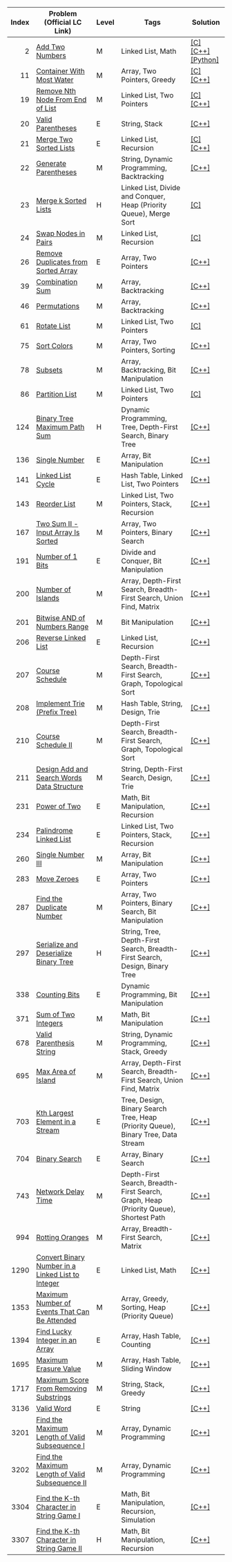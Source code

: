 | Index | Problem (Official LC Link) | Level | Tags | Solution |
|-------:|-------|------------|------|----------|
| 2 | [Add Two Numbers](https://leetcode.com/problems/add-two-numbers/) | M | Linked List, Math | [[C]](/source/0002_Add_Two_Numbers.c) [[C++]](/source/0002_Add_Two_Numbers.cc) [[Python]](/source/0002_Add_Two_Numbers.py) | 
| 11 | [Container With Most Water](https://leetcode.com/problems/container-with-most-water/) | M | Array, Two Pointers, Greedy | [[C]](/source/0011_Container_With_Most_Water.c) [[C++]](/source/0011_Container_With_Most_Water.cc) | 
| 19 | [Remove Nth Node From End of List](https://leetcode.com/problems/remove-nth-node-from-end-of-list/) | M | Linked List, Two Pointers | [[C]](/source/0019_Remove_Nth_Node_From_End_of_List.c) [[C++]](/source/0019_Remove_Nth_Node_From_End_of_List.cc) | 
| 20 | [Valid Parentheses](https://leetcode.com/problems/valid-parentheses/) | E | String, Stack | [[C++]](/source/0020_Valid_Parentheses.cc) | 
| 21 | [Merge Two Sorted Lists](https://leetcode.com/problems/merge-two-sorted-lists/) | E | Linked List, Recursion | [[C]](/source/0021_Merge_Two_Sorted_Lists.c) [[C++]](/source/0021_Merge_Two_Sorted_Lists.cc) | 
| 22 | [Generate Parentheses](https://leetcode.com/problems/generate-parentheses/) | M | String, Dynamic Programming, Backtracking | [[C++]](/source/0022_Generate_Parentheses.cc) | 
| 23 | [Merge k Sorted Lists](https://leetcode.com/problems/merge-k-sorted-lists/) | H | Linked List, Divide and Conquer, Heap (Priority Queue), Merge Sort | [[C]](/source/0023_Merge_k_Sorted_Lists.c) | 
| 24 | [Swap Nodes in Pairs](https://leetcode.com/problems/swap-nodes-in-pairs/) | M | Linked List, Recursion | [[C]](/source/0024_Swap_Nodes_in_Pairs.c) | 
| 26 | [Remove Duplicates from Sorted Array](https://leetcode.com/problems/remove-duplicates-from-sorted-array/) | E | Array, Two Pointers | [[C++]](/source/0026_Remove_Duplicates_from_Sorted_Array.cc) | 
| 39 | [Combination Sum](https://leetcode.com/problems/combination-sum/) | M | Array, Backtracking | [[C++]](/source/0039_Combination_Sum.cc) | 
| 46 | [Permutations](https://leetcode.com/problems/permutations/) | M | Array, Backtracking | [[C++]](/source/0046_Permutations.cc) | 
| 61 | [Rotate List](https://leetcode.com/problems/rotate-list/) | M | Linked List, Two Pointers | [[C]](/source/0061_Rotate_List.c) | 
| 75 | [Sort Colors](https://leetcode.com/problems/sort-colors/) | M | Array, Two Pointers, Sorting | [[C++]](/source/0075_Sort_Colors.cc) | 
| 78 | [Subsets](https://leetcode.com/problems/subsets/) | M | Array, Backtracking, Bit Manipulation | [[C++]](/source/0078_Subsets.cc) | 
| 86 | [Partition List](https://leetcode.com/problems/partition-list/) | M | Linked List, Two Pointers | [[C]](/source/0086_Partition_List.c) | 
| 124 | [Binary Tree Maximum Path Sum](https://leetcode.com/problems/binary-tree-maximum-path-sum/) | H | Dynamic Programming, Tree, Depth-First Search, Binary Tree | [[C++]](/source/0124_Binary_Tree_Maximum_Path_Sum.cc) | 
| 136 | [Single Number](https://leetcode.com/problems/single-number/) | E | Array, Bit Manipulation | [[C++]](/source/0136_Single_Number.cc) | 
| 141 | [Linked List Cycle](https://leetcode.com/problems/linked-list-cycle/) | E | Hash Table, Linked List, Two Pointers | [[C++]](/source/0141_Linked_List_Cycle.cc) | 
| 143 | [Reorder List](https://leetcode.com/problems/reorder-list/) | M | Linked List, Two Pointers, Stack, Recursion | [[C++]](/source/0143_Reorder_List.cc) | 
| 167 | [Two Sum II - Input Array Is Sorted](https://leetcode.com/problems/two-sum-ii-input-array-is-sorted/) | M | Array, Two Pointers, Binary Search | [[C++]](/source/0167_Two_Sum_II_Input_Array_is_Sorted.cc) | 
| 191 | [Number of 1 Bits](https://leetcode.com/problems/number-of-1-bits/) | E | Divide and Conquer, Bit Manipulation | [[C++]](/source/0191_Number_of_1_Bits.cc) | 
| 200 | [Number of Islands](https://leetcode.com/problems/number-of-islands/) | M | Array, Depth-First Search, Breadth-First Search, Union Find, Matrix | [[C++]](/source/0200_Number_of_Islands.cc) | 
| 201 | [Bitwise AND of Numbers Range](https://leetcode.com/problems/bitwise-and-of-numbers-range/) | M | Bit Manipulation | [[C++]](/source/0201_Bitwise_AND_of_Numbers_Range.cc) | 
| 206 | [Reverse Linked List](https://leetcode.com/problems/reverse-linked-list/) | E | Linked List, Recursion | [[C++]](/source/0206_Reverse_Linked_List.cc) | 
| 207 | [Course Schedule](https://leetcode.com/problems/course-schedule/) | M | Depth-First Search, Breadth-First Search, Graph, Topological Sort | [[C++]](/source/0207_Course_Schedule.cc) | 
| 208 | [Implement Trie (Prefix Tree)](https://leetcode.com/problems/implement-trie-prefix-tree/) | M | Hash Table, String, Design, Trie | [[C++]](/source/0208_Implement_Trie_Prefix_Tree.cc) | 
| 210 | [Course Schedule II](https://leetcode.com/problems/course-schedule-ii/) | M | Depth-First Search, Breadth-First Search, Graph, Topological Sort | [[C++]](/source/0210_Course_Schedule_II.cc) | 
| 211 | [Design Add and Search Words Data Structure](https://leetcode.com/problems/design-add-and-search-words-data-structure/) | M | String, Depth-First Search, Design, Trie | [[C++]](/source/0211_Design_Add_and_Search_Words_Data_Structure.cc) | 
| 231 | [Power of Two](https://leetcode.com/problems/power-of-two/) | E | Math, Bit Manipulation, Recursion | [[C++]](/source/0231_Power_of_Two.cc) | 
| 234 | [Palindrome Linked List](https://leetcode.com/problems/palindrome-linked-list/) | E | Linked List, Two Pointers, Stack, Recursion | [[C++]](/source/0234_Palindrome_Linked_list.cc) | 
| 260 | [Single Number III](https://leetcode.com/problems/single-number-iii/) | M | Array, Bit Manipulation | [[C++]](/source/0260_Single_Number_III.cc) | 
| 283 | [Move Zeroes](https://leetcode.com/problems/move-zeroes/) | E | Array, Two Pointers | [[C++]](/source/0283_Move_Zeroes.cc) | 
| 287 | [Find the Duplicate Number](https://leetcode.com/problems/find-the-duplicate-number/) | M | Array, Two Pointers, Binary Search, Bit Manipulation | [[C++]](/source/0287_Find_the_Duplicate_Number.cc) | 
| 297 | [Serialize and Deserialize Binary Tree](https://leetcode.com/problems/serialize-and-deserialize-binary-tree/) | H | String, Tree, Depth-First Search, Breadth-First Search, Design, Binary Tree | [[C++]](/source/0297_Serialize_and_Deserialize_Binary_Tree.cc) | 
| 338 | [Counting Bits](https://leetcode.com/problems/counting-bits/) | E | Dynamic Programming, Bit Manipulation | [[C++]](/source/0338_Counting_Bits.cc) | 
| 371 | [Sum of Two Integers](https://leetcode.com/problems/sum-of-two-integers/) | M | Math, Bit Manipulation | [[C++]](/source/0371_Sum_of_Two_Integers.cc) | 
| 678 | [Valid Parenthesis String](https://leetcode.com/problems/valid-parenthesis-string/) | M | String, Dynamic Programming, Stack, Greedy | [[C++]](/source/0678_Valid_Parenthesis_String.cc) | 
| 695 | [Max Area of Island](https://leetcode.com/problems/max-area-of-island/) | M | Array, Depth-First Search, Breadth-First Search, Union Find, Matrix | [[C++]](/source/0695_Max_Area_of_Island.cc) | 
| 703 | [Kth Largest Element in a Stream](https://leetcode.com/problems/kth-largest-element-in-a-stream/) | E | Tree, Design, Binary Search Tree, Heap (Priority Queue), Binary Tree, Data Stream | [[C++]](/source/0703_Kth_Largest_Element_in_a_Stream.cc) | 
| 704 | [Binary Search](https://leetcode.com/problems/binary-search/) | E | Array, Binary Search | [[C++]](/source/0704_Binary_Search.cc) | 
| 743 | [Network Delay Time](https://leetcode.com/problems/network-delay-time/) | M | Depth-First Search, Breadth-First Search, Graph, Heap (Priority Queue), Shortest Path | [[C++]](/source/0743_Network_Delay_Time.cc) | 
| 994 | [Rotting Oranges](https://leetcode.com/problems/rotting-oranges/) | M | Array, Breadth-First Search, Matrix | [[C++]](/source/0994_Rotting_Oranges.cc) | 
| 1290 | [Convert Binary Number in a Linked List to Integer](https://leetcode.com/problems/convert-binary-number-in-a-linked-list-to-integer/) | E | Linked List, Math | [[C++]](/source/1290_Convert_Binary_Number_in_a_Linked_List_to_Integer.cc) | 
| 1353 | [Maximum Number of Events That Can Be Attended](https://leetcode.com/problems/maximum-number-of-events-that-can-be-attended/) | M | Array, Greedy, Sorting, Heap (Priority Queue) | [[C++]](/source/1353_Maximum_Number_of_Events_That_Can_Be_Attended.cc) | 
| 1394 | [Find Lucky Integer in an Array](https://leetcode.com/problems/find-lucky-integer-in-an-array/) | E | Array, Hash Table, Counting | [[C++]](/source/1394_Find_Lucky_Integer_in_an_Array.cc) | 
| 1695 | [Maximum Erasure Value](https://leetcode.com/problems/maximum-erasure-value/) | M | Array, Hash Table, Sliding Window | [[C++]](/source/1695_Maximum_Erasure_Value.cc) | 
| 1717 | [Maximum Score From Removing Substrings](https://leetcode.com/problems/maximum-score-from-removing-substrings/) | M | String, Stack, Greedy | [[C++]](/source/1717_Maximum_Score_From_Removing_Substrings.cc) | 
| 3136 | [Valid Word](https://leetcode.com/problems/valid-word/) | E | String | [[C++]](/source/3136_Valid_Word.cc) | 
| 3201 | [Find the Maximum Length of Valid Subsequence I](https://leetcode.com/problems/find-the-maximum-length-of-valid-subsequence-i/) | M | Array, Dynamic Programming | [[C++]](/source/3201_Find_the_Maximum_Length_of_Valid_Subsequence_I.cc) | 
| 3202 | [Find the Maximum Length of Valid Subsequence II](https://leetcode.com/problems/find-the-maximum-length-of-valid-subsequence-ii/) | M | Array, Dynamic Programming | [[C++]](/source/3202_Find_the_Maximum_Length_of_Valid_Subsequence_II.cc) | 
| 3304 | [Find the K-th Character in String Game I](https://leetcode.com/problems/find-the-k-th-character-in-string-game-i/) | E | Math, Bit Manipulation, Recursion, Simulation | [[C++]](/source/3304_Find_the_K-th_Character_in_String_Game_I.cc) | 
| 3307 | [Find the K-th Character in String Game II](https://leetcode.com/problems/find-the-k-th-character-in-string-game-ii/) | H | Math, Bit Manipulation, Recursion | [[C++]](/source/3307_Find_the_K-th_Character_in_String_Game_II.cc) | 
